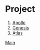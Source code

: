 # Project

1. [Apollo](001_apollo/index.md)
2. [Genesis](002_genesis/index.md)
3. [Atlas](003_atlas/index.md)

[Main](../../index.md)
